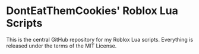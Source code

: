 # DontEatThemCookies' Roblox Lua Scripts

This is the central GitHub repository for my Roblox Lua scripts.
Everything is released under the terms of the MIT License.
